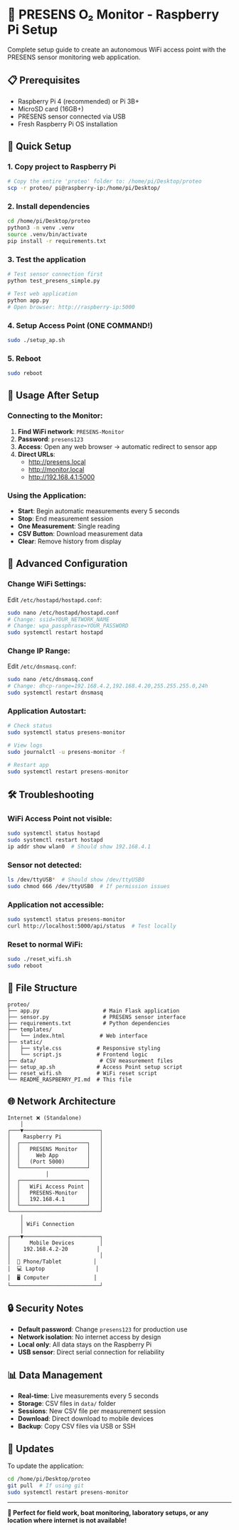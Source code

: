 # 🌊 PRESENS O₂ Monitor - Raspberry Pi Setup

Complete setup guide to create an autonomous WiFi access point with the PRESENS sensor monitoring web application.

## 📋 Prerequisites

- Raspberry Pi 4 (recommended) or Pi 3B+
- MicroSD card (16GB+)
- PRESENS sensor connected via USB
- Fresh Raspberry Pi OS installation

## 🚀 Quick Setup

### 1. Copy project to Raspberry Pi
```bash
# Copy the entire 'proteo' folder to: /home/pi/Desktop/proteo
scp -r proteo/ pi@raspberry-ip:/home/pi/Desktop/
```

### 2. Install dependencies
```bash
cd /home/pi/Desktop/proteo
python3 -m venv .venv
source .venv/bin/activate
pip install -r requirements.txt
```

### 3. Test the application
```bash
# Test sensor connection first
python test_presens_simple.py

# Test web application
python app.py
# Open browser: http://raspberry-ip:5000
```

### 4. Setup Access Point (ONE COMMAND!)
```bash
sudo ./setup_ap.sh
```

### 5. Reboot
```bash
sudo reboot
```

## 📱 Usage After Setup

### Connecting to the Monitor:
1. **Find WiFi network**: `PRESENS-Monitor`
2. **Password**: `presens123`
3. **Access**: Open any web browser → automatic redirect to sensor app
4. **Direct URLs**: 
   - http://presens.local
   - http://monitor.local
   - http://192.168.4.1:5000

### Using the Application:
- **Start**: Begin automatic measurements every 5 seconds
- **Stop**: End measurement session
- **One Measurement**: Single reading
- **CSV Button**: Download measurement data
- **Clear**: Remove history from display

## 🔧 Advanced Configuration

### Change WiFi Settings:
Edit `/etc/hostapd/hostapd.conf`:
```bash
sudo nano /etc/hostapd/hostapd.conf
# Change: ssid=YOUR_NETWORK_NAME
# Change: wpa_passphrase=YOUR_PASSWORD
sudo systemctl restart hostapd
```

### Change IP Range:
Edit `/etc/dnsmasq.conf`:
```bash
sudo nano /etc/dnsmasq.conf
# Change: dhcp-range=192.168.4.2,192.168.4.20,255.255.255.0,24h
sudo systemctl restart dnsmasq
```

### Application Autostart:
```bash
# Check status
sudo systemctl status presens-monitor

# View logs
sudo journalctl -u presens-monitor -f

# Restart app
sudo systemctl restart presens-monitor
```

## 🛠️ Troubleshooting

### WiFi Access Point not visible:
```bash
sudo systemctl status hostapd
sudo systemctl restart hostapd
ip addr show wlan0  # Should show 192.168.4.1
```

### Sensor not detected:
```bash
ls /dev/ttyUSB*  # Should show /dev/ttyUSB0
sudo chmod 666 /dev/ttyUSB0  # If permission issues
```

### Application not accessible:
```bash
sudo systemctl status presens-monitor
curl http://localhost:5000/api/status  # Test locally
```

### Reset to normal WiFi:
```bash
sudo ./reset_wifi.sh
sudo reboot
```

## 📂 File Structure

```
proteo/
├── app.py                    # Main Flask application
├── sensor.py                 # PRESENS sensor interface
├── requirements.txt          # Python dependencies
├── templates/
│   └── index.html           # Web interface
├── static/
│   ├── style.css           # Responsive styling
│   └── script.js           # Frontend logic
├── data/                    # CSV measurement files
├── setup_ap.sh             # Access Point setup script
├── reset_wifi.sh           # WiFi reset script
└── README_RASPBERRY_PI.md  # This file
```

## 🌐 Network Architecture

```
Internet ❌ (Standalone)
    │
┌───▼────────────────────────┐
│    Raspberry Pi            │
│  ┌─────────────────────┐   │
│  │   PRESENS Monitor   │   │
│  │     Web App         │   │
│  │   (Port 5000)       │   │
│  └─────────────────────┘   │
│           │                │
│  ┌─────────────────────┐   │
│  │   WiFi Access Point │   │
│  │   PRESENS-Monitor   │   │
│  │   192.168.4.1       │   │
│  └─────────────────────┘   │
└────────────────────────────┘
    │
    │ WiFi Connection
    │
┌───▼────────────────────────┐
│      Mobile Devices        │
│    192.168.4.2-20         │
│                            │
│  📱 Phone/Tablet          │
│  💻 Laptop                │
│  🖥️ Computer              │
└────────────────────────────┘
```

## 🔒 Security Notes

- **Default password**: Change `presens123` for production use
- **Network isolation**: No internet access by design
- **Local only**: All data stays on the Raspberry Pi
- **USB sensor**: Direct serial connection for reliability

## 📊 Data Management

- **Real-time**: Live measurements every 5 seconds
- **Storage**: CSV files in `data/` folder
- **Sessions**: New CSV file per measurement session
- **Download**: Direct download to mobile devices
- **Backup**: Copy CSV files via USB or SSH

## 🔄 Updates

To update the application:
```bash
cd /home/pi/Desktop/proteo
git pull  # If using git
sudo systemctl restart presens-monitor
```

---

**🎯 Perfect for field work, boat monitoring, laboratory setups, or any location where internet is not available!**